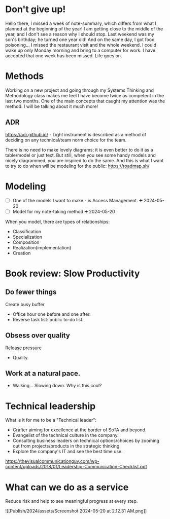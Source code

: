 # Don't give up! 
Hello there, I missed a week of note-summary, which differs from what I planned at the beginning of the year! I am getting close to the middle of the year, and I don't see a reason why I should stop. Last weekend was my son's birthday; he turned one year old! And on the same day, I got food poisoning... I missed the restaurant visit and the whole weekend. I could wake up only Monday morning and bring to a computer for work. I have accepted that one week has been missed. Life goes on.

# Methods
Working on a new project and going through my Systems Thinking and Methodology class makes me feel I have become twice as competent in the last two months. One of the main concepts that caught my attention was the method. I will be talking about it much more!

## ADR
https://adr.github.io/ - Light instrument is described as a method of deciding on any technical/team norm choice for the team.

There is no need to make lovely diagrams; it is even better to do it as a table/model or just text. But still, when you see some handy models and nicely diagrammed, you are inspired to do the same. And this is what I want to try to do when will be modeling for the public: https://roadmap.sh/

# Modeling
- [ ] One of the models I want to make - is Access Management. ➕ 2024-05-20
- [ ] Model for my note-taking method ➕ 2024-05-20

When you model, there are types of relationships:
- Classification
- Specialization
- Composition
- Realization(implementation)
- Creation

# Book review: Slow Productivity
## Do fewer things 
Create busy buffer
- Office hour one before and one after.
- Reverse task list: public to-do list.
## Obsess over quality
Release pressure
- Quality.
## Work at a natural pace.
- Walking... Slowing down. Why is this cool? 


# Technical leadership
What is it for me to be a "Technical leader":
- Crafter aiming for excellence at the border of SoTA and beyond.
- Evangelist of the technical culture in the company.
- Consulting business leaders on technical options/choices by zooming out from projects/products in the strategic thinking.
- Explore the company's IT and see the best time use.

https://thevisualcommunicationguy.com/wp-content/uploads/2018/01/Leadership-Communication-Checklist.pdf

# What can we do as a service
Reduce risk and help to see meaningful progress at every step.

![[Publish/2024/assets/Screenshot 2024-05-20 at 2.12.31 AM.png]]
